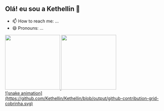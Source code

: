 ## Olá! eu sou a Kethellin 👋

- 📫 How to reach me: ...
- 😄 Pronouns: ...
<div>
  <a href="https://github.com/Kethellin">
  <img height="180px" src="https://github-readme-stats.vercel.app/api?username=Kethellin&show_icons=true&theme=radical"/>
  <img height="180px" src="https://github-readme-stats.vercel.app/api/top-langs/username=Kethellin&layout=compact&langs_count=7&theme=dark"/>
</div>
![snake animation](https://github.com/Kethellin/Kethellin/blob/output/github-contribution-grid-cobrinha.svg)
